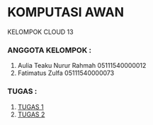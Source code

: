# KOMPUTASI AWAN
KELOMPOK CLOUD 13

### ANGGOTA KELOMPOK :
1. Aulia Teaku Nurur Rahmah	05111540000012
1. Fatimatus Zulfa		05111540000073

### TUGAS :
1. [TUGAS 1](/TUGAS1)
1. [TUGAS 2](/TUGAS2)
